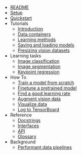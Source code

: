 - [README](README.md)
- [Setup](docs/setup.md)
- [Quickstart](docs/quickstart.md)
- Tutorials
    - [Introduction](docs/introduction.md)
    - [Data containers](docs/data_containers.md)
    - [Learning methods](docs/learning_methods.md)
    - [Saving and loading models](notebooks/serialization.ipynb)
    - [Presizing vision datasets](tutorials/presizing.ipynb)
- Learning tasks
    - [Image classification](docs/methods/imageclassification.md)
    - [Image segmentation](notebooks/imagesegmentation.ipynb)
    - [Keypoint regression](notebooks/keypointregression.ipynb)
- How To
    - [Train a model from scratch](notebooks/fitonecycle.ipynb)
    - [Finetune a pretrained model](notebooks/finetune.ipynb)
    - [Find a good learning rate](notebooks/lrfind.ipynb)
    - [Augment vision data](docs/howto/augmentvision.md)
    - [Visualize data](notebooks/how_to_visualize.ipynb)
    - [Log to TensorBoard](docs/howto/logtensorboard.md)
- Reference
    - [Docstrings](REFERENCE)
    - [Interfaces](docs/interfaces.md)
    - [API](docs/api.md)
    - [Glossary](docs/glossary.md)
- Background
    - [Performant data pipelines](docs/background/datapipelines.md)